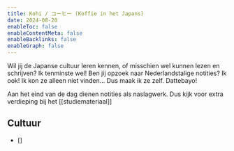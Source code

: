 ```yaml
---
title: Kohi / コーヒー (Koffie in het Japans)
date: 2024-08-20
enableToc: false
enableContentMeta: false
enableBacklinks: false
enableGraph: false
---
```

Wil jij de Japanse cultuur leren kennen, of misschien wel kunnen lezen en schrijven? Ik tenminste wel! Ben jij opzoek naar Nederlandstalige notities? Ik ook! Ik kon ze alleen niet vinden... Dus maak ik ze zelf. Dattebayo!

Aan het eind van de dag dienen notities als naslagwerk. Dus kijk voor extra verdieping bij het [[studiemateriaal]]

## Cultuur
- []